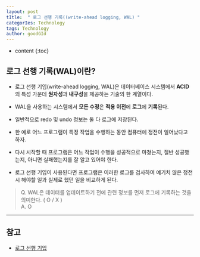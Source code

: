 ```yaml
---
layout: post
tItle:  " 로그 선행 기록((write-ahead logging, WAL) "
categorIes: Technology
tags: Technology
author: goodGId
---
```

* content
{:toc}

## 로그 선행 기록(WAL)이란?

* 로그 선행 기입(write-ahead logging, WAL)은 데이터베이스 시스템에서 **ACID**의 특성 가운데 **원자성**과 **내구성**을 제공하는 기술의 한 계열이다.

* WAL을 사용하는 시스템에서 **모든 수정**은 **적용 이전**에 **로그**에 **기록**된다. 











* 일반적으로 redo 및 undo 정보는 둘 다 로그에 저장된다.

* 한 예로 어느 프로그램이 특정 작업을 수행하는 동안 컴퓨터에 정전이 일어났다고 하자. 

* 다시 시작할 때 프로그램은 어느 작업이 수행을 성공적으로 마쳤는지, 절반 성공했는지, 아니면 실패했는지를 잘 알고 있어야 한다. 

* 로그 선행 기입이 사용된다면 프로그램은 이러한 로그를 검사하여 예기치 않은 정전 시 해야할 일과 실제로 했던 일을 비교하게 된다.


> Q. WAL은 데이터를 업데이트하기 전에 관련 정보를 먼저 로그에 기록하는 것을 의미한다. ( O / X ) <br> A. O


---

## 참고

* [로그 선행 기입](https://ko.wikipedia.org/wiki/%EB%A1%9C%EA%B7%B8_%EC%84%A0%ED%96%89_%EA%B8%B0%EC%9E%85)